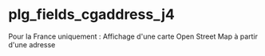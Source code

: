 # plg_fields_cgaddress_j4

 Pour la France uniquement : Affichage d'une carte Open Street Map à partir d'une adresse
